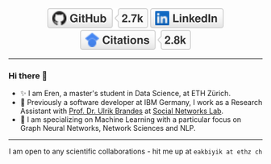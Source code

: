 <p align="center">
	<a href="https://github.com/meakbiyik"><img src="imgs/github.svg" alt="GitHub"></a>
	<a href="https://www.linkedin.com/in/m-eren-akbiyik-2468aa6a"><img src="imgs/linkedin.svg" alt="LinkedIn"></a>
	<a href="https://scholar.google.com/citations?user=pZ7AXAcAAAAJ&hl=en"><img src="imgs/citations.svg" alt="Google Scholar"></a>
</p>

---

### Hi there 👋

- ✨ I am Eren, a master's student in Data Science, at ETH Zürich.
- 🔭 Previously a software developer at IBM Germany, I work as a Research Assistant with [Prof. Dr. Ulrik Brandes](https://scholar.google.de/citations?user=fmmZrwgAAAAJ&hl=de) at [Social Networks Lab](https://sn.ethz.ch/).
- 🌱 I am specializing on Machine Learning with a particular focus on Graph Neural Networks, Network Sciences and NLP.

---

<p align="center">
  I am open to any scientific collaborations  - hit me up at <code>eakbiyik at ethz ch</code>
</p>

